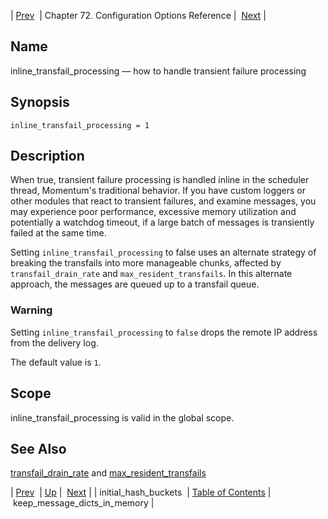 | [Prev](conf.ref.initial_hash_buckets)  | Chapter 72. Configuration Options Reference |  [Next](conf.ref.keep_message_dicts_in_memory) |

<a name="conf.ref.inline_transfail_processing"></a>
## Name

inline_transfail_processing — how to handle transient failure processing

## Synopsis

`inline_transfail_processing = 1`

<a name="idp25026736"></a>
## Description

When true, transient failure processing is handled inline in the scheduler thread, Momentum's traditional behavior. If you have custom loggers or other modules that react to transient failures, and examine messages, you may experience poor performance, excessive memory utilization and potentially a watchdog timeout, if a large batch of messages is transiently failed at the same time.

Setting `inline_transfail_processing` to false uses an alternate strategy of breaking the transfails into more manageable chunks, affected by `transfail_drain_rate` and `max_resident_transfails`. In this alternate approach, the messages are queued up to a transfail queue.

### Warning

Setting `inline_transfail_processing` to `false` drops the remote IP address from the delivery log.

The default value is `1`.

<a name="idp25033696"></a>
## Scope

inline_transfail_processing is valid in the global scope.

<a name="idp25035536"></a>
## See Also

[transfail_drain_rate](conf.ref.transfail_drain_rate "transfail_drain_rate") and [max_resident_transfails](conf.ref.max_resident_transfails "max_resident_transfails")

| [Prev](conf.ref.initial_hash_buckets)  | [Up](config.options.ref) |  [Next](conf.ref.keep_message_dicts_in_memory) |
| initial_hash_buckets  | [Table of Contents](index) |  keep_message_dicts_in_memory |

